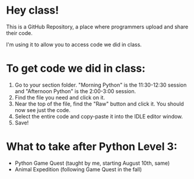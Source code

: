 # Hey class!
This is a GitHub Repository, a place where programmers upload and share their code.

I'm using it to allow you to access code we did in class.

# To get code we did in class:
1. Go to your section folder. "Morning Python" is the 11:30-12:30 session and "Afternoon Python" is the 2:00-3:00 session.
2. Find the file you need and click on it.
3. Near the top of the file, find the "Raw" button and click it. You should now see just the code.
4. Select the entire code and copy-paste it into the IDLE editor window.
5. Save!

# What to take after Python Level 3:
- Python Game Quest (taught by me, starting August 10th, same)
- Animal Expedition (following Game Quest in the fall)
